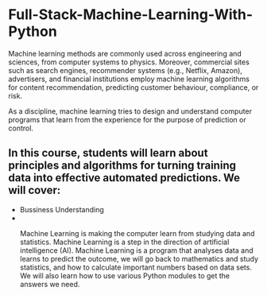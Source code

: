 # Full-Stack-Machine-Learning-With-Python

Machine learning methods are commonly used across engineering and sciences, from computer systems to physics. Moreover, commercial sites such as search engines, recommender systems (e.g., Netflix, Amazon), advertisers, and financial institutions employ machine learning algorithms for content recommendation, predicting customer behaviour, compliance, or risk.

As a discipline, machine learning tries to design and understand computer programs that learn from the experience for the purpose of prediction or control.

In this course, students will learn about principles and algorithms for turning training data into effective automated predictions. We will cover:
---
<ul>
  <li> Bussiness Understanding </li>
  <li> </li>

Machine Learning is making the computer learn from studying data and statistics. Machine Learning is a step in the direction of artificial intelligence (AI). Machine Learning is a program that analyses data and learns to predict the outcome, we will go back to mathematics and study statistics, and how to calculate important numbers based on data sets. We will also learn how to use various Python modules to get the answers we need.
